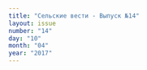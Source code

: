 ```yaml
---
title: "Сельские вести - Выпуск №14"
layout: issue
number: "14"
day: "10"
month: "04"
year: "2017"
---
```

